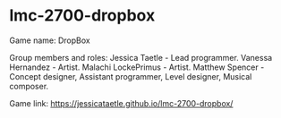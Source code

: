 # lmc-2700-dropbox
Game name: DropBox

Group members and roles:
    Jessica Taetle - Lead programmer.
    Vanessa Hernandez - Artist.
    Malachi LockePrimus - Artist.
    Matthew Spencer - Concept designer, Assistant programmer, Level designer, Musical composer.

Game link: https://jessicataetle.github.io/lmc-2700-dropbox/